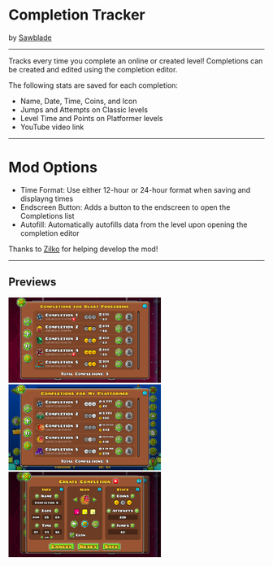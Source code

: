 # Completion Tracker
by [Sawblade](https://gdbrowser.com/u/sawbladegd)

---
Tracks every time you complete an online or created level!
Completions can be created and edited using the completion editor.

The following stats are saved for each completion:
* Name, Date, Time, Coins, and Icon
* Jumps and Attempts on Classic levels
* Level Time and Points on Platformer levels
* YouTube video link

---
# Mod Options
* Time Format: Use either 12-hour or 24-hour format when saving and displayng times
* Endscreen Button: Adds a button to the endscreen to open the Completions list
* Autofill: Automatically autofills data from the level upon opening the completion editor

Thanks to [Zilko](https://gdbrowser.com/u/zilko) for helping develop the mod!

---
## Previews

<img src="resources/thumb1.png" width="300" alt="Preview #1" />

<img src="resources/thumb2.png" width="300" alt="Preview #2" />

<img src="resources/thumb3.png" width="300" alt="Preview #3" />